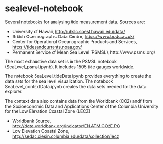 # sealevel-notebook

Several notebooks for analysing tide measurement data. Sources are:
- University of Hawaii, http://uhslc.soest.hawaii.edu/data/
- British Oceanographic Data Centre, https://www.bodc.ac.uk/
- Center for Operational Oceanographic Products and Services, https://tidesandcurrents.noaa.gov/
- Permanent Service of Mean Sea Level (PSMSL), http://www.psmsl.org/


The most exhaustive data set is in the PSMSL notebook (SeaLevel_psmsl.ipynb). It includes 1505 tide gauges worldwide.

The notebook SeaLevel_tideData.ipynb provides everything to create the data sets for the sea level visualization. The notebook SeaLevel_contextData.ipynb creates the data sets needed for the data explorer.

The context data also contains data from the Worldbank (CO2) andf from the Socioeconomic Data and Applications Center of the Columbia University for the Low Elevation Coastal Zone (LECZ)

- Worldbank Source, http://data.worldbank.org/indicator/EN.ATM.CO2E.PC
- Low Elevation Coastal Zone, http://sedac.ciesin.columbia.edu/data/collection/lecz
